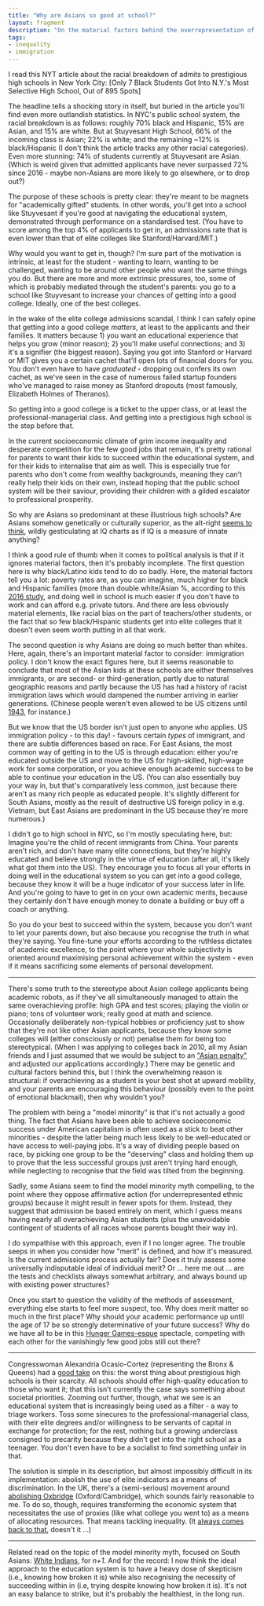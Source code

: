 ```yaml
---
title: "Why are Asians so good at school?"
layout: fragment
description: "On the material factors behind the overrepresentation of Asian-Americans at prestigious high schools in NYC."
tags:
- inequality
- immigration
---
```


I read this NYT article about the racial breakdown of admits to prestigious high schools in New York City: [Only 7 Black Students Got Into N.Y.'s Most Selective High School, Out of 895 Spots]

The headline tells a shocking story in itself, but buried in the article you'll find even more outlandish statistics. In NYC's public school system, the racial breakdown is as follows: roughly 70% black and Hispanic, 15% are Asian, and 15% are white. But at Stuyvesant High School, 66% of the incoming class is Asian; 22% is white; and the remaining ~12% is black/Hispanic (I don't think the article tracks any other racial categories). Even more stunning: 74% of students currently at Stuyvesant are Asian. (Which is weird given that admitted applicants have never surpassed 72% since 2016 - maybe non-Asians are more likely to go elsewhere, or to drop out?)

The purpose of these schools is pretty clear: they're meant to be magnets for "academically gifted" students. In other words, you'll get into a school like Stuyvesant if you're good at navigating the educational system, demonstrated through performance on a standardised test. (You have to score among the top 4% of applicants to get in, an admissions rate that is even lower than that of elite colleges like Stanford/Harvard/MIT.)

Why would you want to get in, though? I'm sure part of the motivation is intrinsic, at least for the student - wanting to learn, wanting to be challenged, wanting to be around other people who want the same things you do. But there are more and more extrinsic pressures, too, some of which is probably mediated through the student's parents: you go to a school like Stuyvesant to increase your chances of getting into a good college. Ideally, one of the best colleges.

In the wake of the elite college admissions scandal, I think I can safely opine that getting into a good college _matters_, at least to the applicants and their families. It matters because 1) you want an educational experience that helps you grow (minor reason); 2) you'll make useful connections; and 3) it's a signifier (the biggest reason). Saying you got into Stanford or Harvard or MIT gives you a certain cachet that'll open lots of financial doors for you. You don't even have to have _graduated_ - dropping out confers its own cachet, as we've seen in the case of numerous failed startup founders who've managed to raise money as Stanford dropouts (most famously, Elizabeth Holmes of Theranos).

So getting into a good college is a ticket to the upper class, or at least the professional-managerial class. And getting into a prestigious high school is the step before that.

In the current socioeconomic climate of grim income inequality and desperate competition for the few good jobs that remain, it's pretty rational for parents to want their kids to succeed within the educational system, and for their kids to internalise that aim as well. This is especially true for parents who don't come from wealthy backgrounds, meaning they can't really help their kids on their own, instead hoping that the public school system will be their saviour, providing their children with a gilded escalator to professional prosperity.

So why are Asians so predominant at these illustrious high schools? Are Asians somehow genetically or culturally superior, as the alt-right [seems to think](https://splinternews.com/the-alt-rights-asian-exception-is-cribbed-directly-from-1822421189), wildly gesticulating at IQ charts as if IQ is a measure of innate anything?

I think a good rule of thumb when it comes to political analysis is that if it ignores material factors, then it's probably incomplete. The first question here is why black/Latino kids tend to do so badly. Here, the material factors tell you a lot: poverty rates are, as you can imagine, much higher for black and Hispanic families (more than double white/Asian %, according to this [2016 study](http://furmancenter.org/files/sotc/SOC_2016_FOCUS_Poverty_in_NYC.pdf), and doing well in school is much easier if you don't have to work and can afford e.g. private tutors. And there are less obviously material elements, like racial bias on the part of teachers/other students, or the fact that so few black/Hispanic students get into elite colleges that it doesn't even seem worth putting in all that work.

The second question is why Asians are doing so much better than whites. Here, again, there's an important material factor to consider: immigration policy. I don't know the exact figures here, but it seems reasonable to conclude that most of the Asian kids at these schools are either themselves immigrants, or are second- or third-generation, partly due to natural geographic reasons and partly because the US has had a history of racist immigration laws which would dampened the number arriving in earlier generations. (Chinese people weren't even allowed to be US citizens until [1943](https://en.wikipedia.org/wiki/Magnuson_Act), for instance.)

But we know that the US border isn't just open to anyone who applies. US immigration policy - to this day! - favours certain _types_ of immigrant, and there are subtle differences based on race. For East Asians, the most common way of getting in to the US is through education: either you're educated outside the US and move to the US for high-skilled, high-wage work for some corporation, or you achieve enough academic success to be able to continue your education in the US. (You can also essentially buy your way in, but that's comparatively less common, just because there aren't as many rich people as educated people. It's slightly different for South Asians, mostly as the result of destructive US foreign policy in e.g. Vietnam, but East Asians are predominant in the US because they're more numerous.)

I didn't go to high school in NYC, so I'm mostly speculating here, but: Imagine you're the child of recent immigrants from China. Your parents aren't rich, and don't have many elite connections, but they're highly educated and believe strongly in the virtue of education (after all, it's likely what got them into the US). They encourage you to focus all your efforts in doing well in the educational system so you can get into a good college, because they know it will be a huge indicator of your success later in life. And you're going to have to get in on your own academic merits, because they certainly don't have enough money to donate a building or buy off a coach or anything.

So you do your best to succeed within the system, because you don't want to let your parents down, but also because you recognise the truth in what they're saying. You fine-tune your efforts according to the ruthless dictates of academic excellence, to the point where your whole subjectivity is oriented around maximising personal achievement within the system - even if it means sacrificing some elements of personal development.

***

There's some truth to the stereotype about Asian college applicants being academic robots, as if they've all simultaneously managed to attain the same overachieving profile: high GPA and test scores; playing the violin or piano; tons of volunteer work; really good at math and science. Occasionally deliberately non-typical hobbies or proficiency just to show that they're not like other Asian applicants, because they know some colleges will (either consciously or not) penalise them for being too stereotypical. (When I was applying to colleges back in 2010, all my Asian friends and I just assumed that we would be subject to an ["Asian penalty"](https://www.npr.org/sections/codeswitch/2018/11/13/667544791/as-college-apps-are-due-asian-american-high-schoolers-consider-affirmative-actio) and adjusted our applications accordingly.) There may be genetic and cultural factors behind this, but I think the overwhelming reason is structural: if overachieving as a student is your best shot at upward mobility, and your parents are encouraging this behaviour (possibly even to the point of emotional blackmail), then why wouldn't you?

The problem with being a "model minority" is that it's not actually a good thing. The fact that Asians have been able to achieve socioeconomic success under American capitalism is often used as a stick to beat other minorities - despite the latter being much less likely to be well-educated or have access to well-paying jobs. It's a way of dividing people based on race, by picking one group to be the "deserving" class and holding them up to prove that the less successful groups just aren't trying hard enough, while neglecting to recognise that the field was tilted from the beginning.

Sadly, some Asians seem to find the model minority myth compelling, to the point where they oppose affirmative action (for underrepresented ethnic groups) because it might result in fewer spots for them. Instead, they suggest that admission be based entirely on merit, which I guess means having nearly all overachieving Asian students (plus the unavoidable contingent of students of all races whose parents bought their way in).

I do sympathise with this approach, even if I no longer agree. The trouble seeps in when you consider how "merit" is defined, and how it's measured. Is the current admissions process actually fair? Does it truly assess some universally indisputable ideal of individual merit? Or ... here me out ... are the tests and checklists always somewhat arbitrary, and always bound up with existing power structures?

Once you start to question the validity of the methods of assessment, everything else starts to feel more suspect, too. Why does merit matter so much in the first place? Why should your academic performance up until the age of 17 be so strongly determinative of your future success? Why do we have all to be in this [Hunger Games-esque](/posts/fragments-9) spectacle, competing with each other for the vanishingly few good jobs still out there?

***

Congresswoman Alexandria Ocasio-Cortez (representing the Bronx & Queens) had a [good take](https://www.newsweek.com/alexandria-ocasio-cortez-scarcity-conflict-education-town-hall-college-1365949) on this: the worst thing about prestigious high schools is their scarcity. All schools should offer high-quality education to those who want it; that this isn't currently the case says something about societal priorities. Zooming out further, though, what we see is an educational system that is increasingly being used as a filter - a way to triage workers. Toss some sinecures to the professional-managerial class, with their elite degrees and/or willingness to be servants of capital in exchange for protection; for the rest, nothing but a growing underclass consigned to precarity because they didn't get into the right school as a teenager. You don't even have to be a socialist to find something unfair in that.

The solution is simple in its description, but almost impossibly difficult in its implementation: abolish the use of elite indicators as a means of discrimination. In the UK, there's a (semi-serious) movement around [abolishing Oxbridge](https://www.theguardian.com/commentisfree/2017/nov/01/oxbridge-elitism-privilege-abolish-university-admissions) (Oxford/Cambridge), which sounds fairly reasonable to me. To do so, though, requires transforming the economic system that necessitates the use of proxies (like what college you went to) as a means of allocating resources. That means tackling inequality. (It [always comes back to that](/fragments/tags#inequality), doesn't it ...)

***

Related read on the topic of the model minority myth, focused on South Asians: [White Indians](https://nplusonemag.com/issue-16/the-intellectual-situation/white-indians/), for _n+1_. And for the record: I now think the ideal approach to the education system is to have a heavy dose of skepticism (i.e., knowing how broken it is) while also recognising the necessity of succeeding within in (i.e, trying despite knowing how broken it is). It's not an easy balance to strike, but it's probably the healthiest, in the long run.
